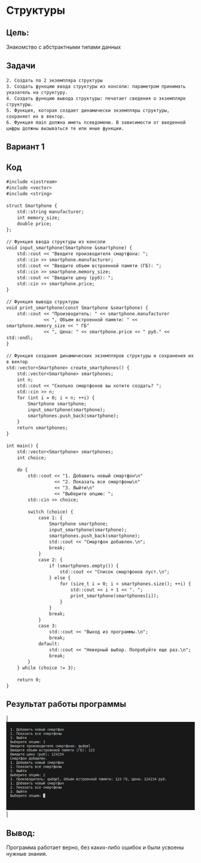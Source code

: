# Структуры 

## Цель:
 Знакомство с абстрактными типами данных

## Задачи
    2. Создать по 2 экземпляра структуры
    3. Создать функцию ввода структуры из консоли: параметром принимать указатель на структуру.
    4. Создать функцию вывода структуры: печатает сведения о экземпляре структуры.
    5. Функция, которая создает динамически экземпляры структуры, сохраняет их в вектор.
    6. Функция main должна иметь псевдоменю. В зависимости от введенной цифры должны вызываться те или иные функции.

## Вариант 1

## Код
```
#include <iostream>
#include <vector>
#include <string>

struct Smartphone {
    std::string manufacturer;
    int memory_size;
    double price;
};

// Функция ввода структуры из консоли
void input_smartphone(Smartphone &smartphone) {
    std::cout << "Введите производителя смартфона: ";
    std::cin >> smartphone.manufacturer;
    std::cout << "Введите объем встроенной памяти (ГБ): ";
    std::cin >> smartphone.memory_size;
    std::cout << "Введите цену (руб): ";
    std::cin >> smartphone.price;
}

// Функция вывода структуры
void print_smartphone(const Smartphone &smartphone) {
    std::cout << "Производитель: " << smartphone.manufacturer 
              << ", Объем встроенной памяти: " << smartphone.memory_size << " ГБ"
              << ", Цена: " << smartphone.price << " руб." << std::endl;
}

// Функция создания динамических экземпляров структуры и сохранения их в вектор
std::vector<Smartphone> create_smartphones() {
    std::vector<Smartphone> smartphones;
    int n;
    std::cout << "Сколько смартфонов вы хотите создать? ";
    std::cin >> n;
    for (int i = 0; i < n; ++i) {
        Smartphone smartphone;
        input_smartphone(smartphone);
        smartphones.push_back(smartphone);
    }
    return smartphones;
}

int main() {
    std::vector<Smartphone> smartphones;
    int choice;

    do {
        std::cout << "1. Добавить новый смартфон\n"
                  << "2. Показать все смартфоны\n"
                  << "3. Выйти\n"
                  << "Выберите опцию: ";
        std::cin >> choice;

        switch (choice) {
            case 1: {
                Smartphone smartphone;
                input_smartphone(smartphone);
                smartphones.push_back(smartphone);
                std::cout << "Смартфон добавлен.\n";
                break;
            }
            case 2: {
                if (smartphones.empty()) {
                    std::cout << "Список смартфонов пуст.\n";
                } else {
                    for (size_t i = 0; i < smartphones.size(); ++i) {
                        std::cout << i + 1 << ". ";
                        print_smartphone(smartphones[i]);
                    }
                }
                break;
            }
            case 3:
                std::cout << "Выход из программы.\n";
                break;
            default:
                std::cout << "Неверный выбор. Попробуйте еще раз.\n";
                break;
        }
    } while (choice != 3);

    return 0;
}
```

## Результат работы программы 
|![rj](./img/rj.png)|

## Вывод:
Программа работает верно, без каких-либо ошибок и были усвоены нужные знания.
